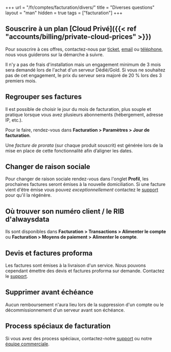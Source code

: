 +++
url = "/fr/comptes/facturation/divers/"
title = "Diverses questions"
layout = "man"
hidden = true
tags = ["facturation"]
+++

## Souscrire à un plan [Cloud Privé]({{< ref "accounts/billing/private-cloud-prices" >}})
Pour souscrire à ces offres, contactez-nous par [ticket](https://admin.alwaysdata.com/support/add/), [email](https://www.alwaysdata.com/fr/) ou [téléphone](tel:+33184162340), nous vous guiderons sur la démarche à suivre.

Il n'y a pas de frais d'installation mais un engagement minimum de 3 mois sera demandé lors de l'achat d'un serveur Dédié/Gold. Si vous ne souhaitez pas de cet engagement, le prix du serveur sera majoré de 20 % lors des 3 premiers mois.

## Regrouper ses factures
Il est possible de choisir le jour du mois de facturation, plus souple et pratique lorsque vous avez plusieurs abonnements (hébergement, adresse IP, etc.).

Pour le faire, rendez-vous dans **Facturation > Paramètres > Jour de facturation**.

Une _facture de prorata_ (sur chaque produit souscrit) est générée lors de la mise en place de cette fonctionnalité afin d’aligner les dates.

## Changer de raison sociale
Pour changer de raison sociale rendez-vous dans l'onglet **Profil**, les prochaines factures seront émises à la nouvelle domiciliation.
Si une facture vient d'être émise vous pouvez _exceptionnellement_ contactez le [support](https://admin.alwaysdata.com/support/add) pour qu'il la régénère.

## Où trouver son numéro client / le RIB d'alwaysdata
Ils sont disponibles dans **Facturation > Transactions > Alimenter le compte** ou **Facturation > Moyens de paiement > Alimenter le compte**.

## Devis et factures proforma
Les factures sont émises à la livraison d'un service. Nous pouvons cependant émettre des devis et factures proforma sur demande. Contactez le [support](https://admin.alwaysdata.com/support/add).

## Supprimer avant échéance
Aucun remboursement n'aura lieu lors de la suppression d'un compte ou le décommissionnement d'un serveur avant son échéance.

## Process spéciaux de facturation
Si vous avez des process spéciaux, contactez-notre [support](https://admin.alwaysdata.com/support/add) ou notre [équipe commerciale](https://www.alwaysdata.com/fr/).
